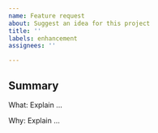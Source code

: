 ```yaml
---
name: Feature request
about: Suggest an idea for this project
title: ''
labels: enhancement
assignees: ''

---
```


## Summary

What: Explain ...

Why: Explain ...
